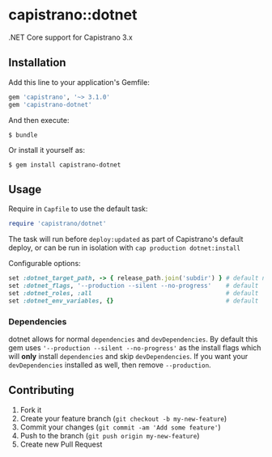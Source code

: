 # capistrano::dotnet

.NET Core support for Capistrano 3.x

## Installation

Add this line to your application's Gemfile:

```ruby
gem 'capistrano', '~> 3.1.0'
gem 'capistrano-dotnet'
```

And then execute:

    $ bundle

Or install it yourself as:

    $ gem install capistrano-dotnet

## Usage

Require in `Capfile` to use the default task:

```ruby
require 'capistrano/dotnet'
```

The task will run before `deploy:updated` as part of Capistrano's default deploy,
or can be run in isolation with `cap production dotnet:install`

Configurable options:

```ruby
set :dotnet_target_path, -> { release_path.join('subdir') } # default not set
set :dotnet_flags, '--production --silent --no-progress'    # default
set :dotnet_roles, :all                                     # default
set :dotnet_env_variables, {}                               # default
```

### Dependencies

dotnet allows for normal `dependencies` and `devDependencies`. By default this gem uses `'--production --silent --no-progress'` as the install flags which will **only** install `dependencies` and skip `devDependencies`. If you want your `devDependencies` installed as well, then remove `--production`.

## Contributing

1. Fork it
2. Create your feature branch (`git checkout -b my-new-feature`)
3. Commit your changes (`git commit -am 'Add some feature'`)
4. Push to the branch (`git push origin my-new-feature`)
5. Create new Pull Request
